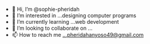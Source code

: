 - 👋 Hi, I’m @sophie-pheridah
- 👀 I’m interested in ...designing computer programs 
- 🌱 I’m currently learning ...web development
- 💞️ I’m looking to collaborate on ...
- 📫 How to reach me ...pheridahanyoso49@gmail.com 

<!---
sophie-pheridah/sophie-pheridah is a ✨ special ✨ repository because its `README.md` (this file) appears on your GitHub profile.
You can click the Preview link to take a look at your changes.
--->
